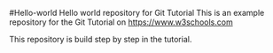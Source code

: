 #Hello-world
Hello world repository for Git Tutorial
This is an example repository for the Git Tutorial on https://www.w3schools.com

This repository is build step by step in the tutorial.
